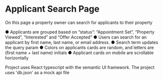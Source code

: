 # Applicant Search Page
On this page a property owner can search for applicants to their property

● Applicants are grouped based on “status”:  “Appointment Set”, “Property Viewed”, “Interested” and “Offer Accepted”
● Users can search for an applicant by first name, last name, or email address.
● Search term updates the query param
● Colors on applicants cards are random, and letters are (first name + last name) initials
● Applicant cards on mobile are scrollable horizontally

Project uses React typescript with the semantic UI framework.
The project uses 'db.json' as a mock api file
